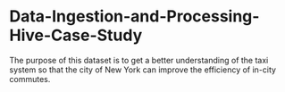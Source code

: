 # Data-Ingestion-and-Processing-Hive-Case-Study
The purpose of this dataset is to get a better understanding of the taxi system so that the city of New York can improve the efficiency of in-city commutes.
